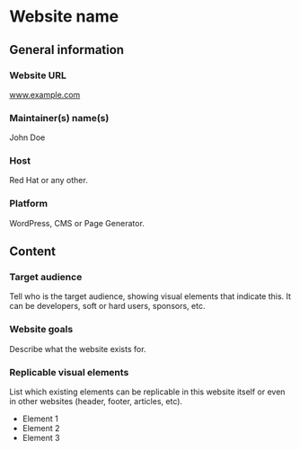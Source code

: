# Website name
## General information
### Website URL
www.example.com

### Maintainer(s) name(s)
John Doe

### Host
Red Hat or any other.

### Platform
WordPress, CMS or Page Generator.

## Content
### Target audience
Tell who is the target audience, showing visual elements that indicate this. It can be developers, soft or hard users, sponsors, etc.

### Website goals
Describe what the website exists for.

### Replicable visual elements
List which existing elements can be replicable in this website itself or even in other websites (header, footer, articles, etc).
- Element 1
- Element 2
- Element 3